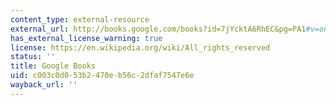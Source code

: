 ```yaml
---
content_type: external-resource
external_url: http://books.google.com/books?id=7jYcktA6RhEC&pg=PA1#v=onepage
has_external_license_warning: true
license: https://en.wikipedia.org/wiki/All_rights_reserved
status: ''
title: Google Books
uid: c003c0d0-53b2-470e-b56c-2dfaf7547e6e
wayback_url: ''
---
```

